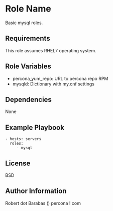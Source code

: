 Role Name
=========

Basic mysql roles.

Requirements
------------

This role assumes RHEL7 operating system.

Role Variables
--------------

- percona_yum_repo: URL to percona repo RPM
- mysqld: Dictionary with my.cnf settings

Dependencies
------------

None

Example Playbook
----------------

    - hosts: servers
      roles:
         - mysql

License
-------

BSD

Author Information
------------------

Robert dot Barabas () percona ! com
